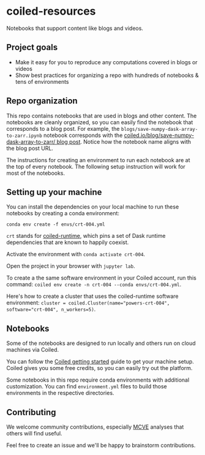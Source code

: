 # coiled-resources

Notebooks that support content like blogs and videos.

## Project goals

* Make it easy for you to reproduce any computations covered in blogs or videos
* Show best practices for organizing a repo with hundreds of notebooks & tens of environments

## Repo organization

This repo contains notebooks that are used in blogs and other content.  The notebooks are cleanly organized, so you can easily find the notebook that corresponds to a blog post.  For example, the `blogs/save-numpy-dask-array-to-zarr.ipynb` notebook corresponds with the [coiled.io/blog/save-numpy-dask-array-to-zarr/ blog post](https://coiled.io/blog/save-numpy-dask-array-to-zarr/).  Notice how the notebook name aligns with the blog post URL.

The instructions for creating an environment to run each notebook are at the top of every notebook.  The following setup instruction will work for most of the notebooks.

## Setting up your machine

You can install the dependencies on your local machine to run these notebooks by creating a conda environment:

```
conda env create -f envs/crt-004.yml
```

`crt` stands for [coiled-runtime](https://github.com/coiled/coiled-runtime), which pins a set of Dask runtime dependencies that are known to happily coexist.

Activate the environment with `conda activate crt-004`.

Open the project in your browser with `jupyter lab`.

To create a the same software environment in your Coiled account, run this command: `coiled env create -n crt-004 --conda envs/crt-004.yml`.

Here's how to create a cluster that uses the coiled-runtime software environment: `cluster = coiled.Cluster(name="powers-crt-004", software="crt-004", n_workers=5)`.

## Notebooks

Some of the notebooks are designed to run locally and others run on cloud machines via Coiled.

You can follow the [Coiled getting started](https://docs.coiled.io/user_guide/getting_started.html) guide to get your machine setup.  Coiled gives you some free credits, so you can easily try out the platform.

Some notebooks in this repo require conda environments with additional customization.  You can find `environment.yml` files to build those environments in the respective directories.

## Contributing

We welcome community contributions, especially [MCVE](https://matthewrocklin.com/blog/work/2018/02/28/minimal-bug-reports) analyses that others will find useful.

Feel free to create an issue and we'll be happy to brainstorm contributions.

